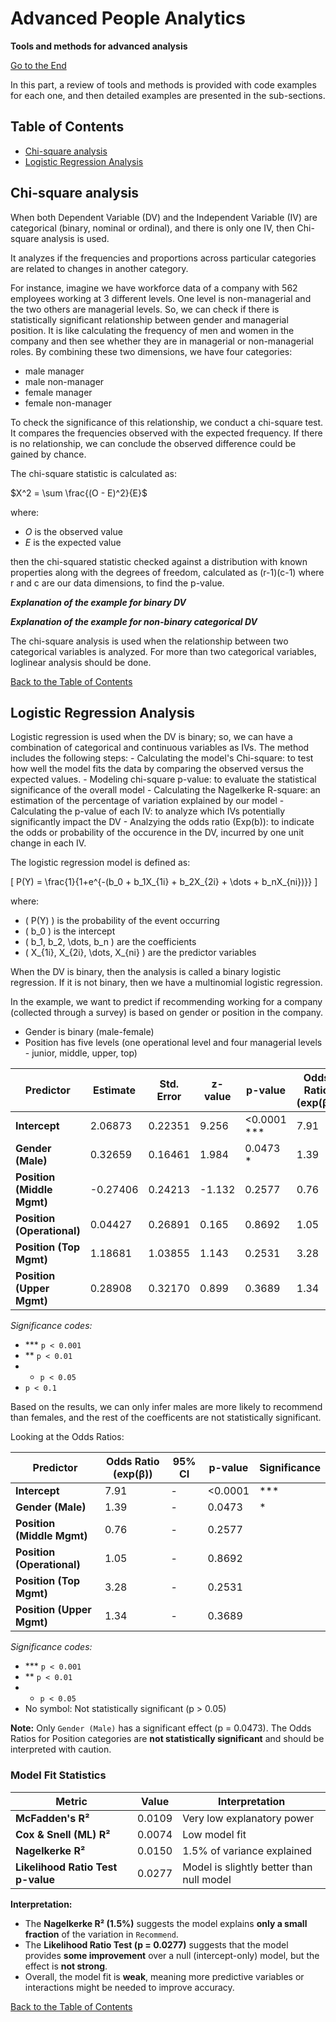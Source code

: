# Advanced People Analytics
**Tools and methods for advanced analysis** 

[Go to the End](#end)


In this part, a review of tools and methods is provided with code examples for each one, and then detailed examples are presented in the sub-sections. 

## Table of Contents
- [Chi-square analysis](#chi-square-analysis)
- [Logistic Regression Analysis](#logistic-regression-analysis)

## Chi-square analysis
When both Dependent Variable (DV) and the Independent Variable (IV) are categorical (binary, nominal or ordinal), and there is only one IV, then Chi-square analysis is used.

It analyzes if the frequencies and proportions across particular categories are related to changes in another category. 

For instance, imagine we have workforce data of a company with 562 employees working at 3 different levels. One level is non-managerial and the two others are managerial levels.
So, we can check if there is statistically significant relationship between gender and managerial position. It is like calculating the frequency of men and women in the company and then see whether they are in managerial or non-managerial roles. 
By combining these two dimensions, we have four categories:

- male manager
- male non-manager
- female manager
- female non-manager

To check the significance of this relationship, we conduct a chi-square test. It compares the frequencies observed with the expected frequency. If there is no relationship, we can conclude the observed difference could be gained by chance. 

The chi-square statistic is calculated as:

$X^2 = \sum \frac{(O - E)^2}{E}$

where:
- $O$ is the observed value
- $E$ is the expected value

then the chi-squared statistic checked against a distribution with known properties along with the degrees of freedom, calculated as (r-1)(c-1) where r and c are our data dimensions, to find the p-value. 

***Explanation of the example for binary DV***

***Explanation of the example for non-binary categorical DV***

The chi-square analysis is used when the relationship between two categorical variables is analyzed. For more than two categorical variables, loglinear analysis should be done. 

[Back to the Table of Contents](#table-of-contents)

## Logistic Regression Analysis

Logistic regression is used when the DV is binary; so, we can have a combination of categorical and continuous variables as IVs. 
The method includes the following steps:
	- Calculating the model's Chi-square: to test how well the model fits the data by comparing the observed versus the expected values. 
	- Modeling chi-square p-value: to evaluate the statistical significance of the overall model
	- Calculating the Nagelkerke R-square: an estimation of the percentage of variation explained by our model
	- Calculating the p-value of each IV: to analyze which IVs potentially significantly impact the DV
	- Analzying the odds ratio (Exp(b)): to indicate the odds or probability of the occurence in the DV, incurred by one unit change in each IV. 

The logistic regression model is defined as:

\[
P(Y) = \frac{1}{1+e^{-(b_0 + b_1X_{1i} + b_2X_{2i} + \dots + b_nX_{ni})}}
\]

where:
- \( P(Y) \) is the probability of the event occurring
- \( b_0 \) is the intercept
- \( b_1, b_2, \dots, b_n \) are the coefficients
- \( X_{1i}, X_{2i}, \dots, X_{ni} \) are the predictor variables



When the DV is binary, then the analysis is called a binary logistic regression. If it is not binary, then we have a multinomial logistic regression. 

In the example, we want to predict if recommending working for a company (collected through a survey) is based on gender or position in the company.
- Gender is binary (male-female)
- Position has five levels (one operational level and four managerial levels - junior, middle, upper, top)

| Predictor                  | Estimate  | Std. Error | z-value | p-value  | Odds Ratio (exp(β)) |
|----------------------------|----------|------------|---------|----------|----------------------|
| **Intercept**              | 2.06873  | 0.22351    | 9.256   | <0.0001 *** | 7.91                 |
| **Gender (Male)**          | 0.32659  | 0.16461    | 1.984   | 0.0473 *  | 1.39                 |
| **Position (Middle Mgmt)** | -0.27406 | 0.24213    | -1.132  | 0.2577    | 0.76                 |
| **Position (Operational)** | 0.04427  | 0.26891    | 0.165   | 0.8692    | 1.05                 |
| **Position (Top Mgmt)**    | 1.18681  | 1.03855    | 1.143   | 0.2531    | 3.28                 |
| **Position (Upper Mgmt)**  | 0.28908  | 0.32170    | 0.899   | 0.3689    | 1.34                 |

*Significance codes:*  
- *** `p < 0.001`
- ** `p < 0.01`
- * `p < 0.05`
- `p < 0.1`

Based on the results, we can only infer males are more likely to recommend than females, and the rest of the coefficents are not statistically significant. 

Looking at the Odds Ratios:

| Predictor                  | Odds Ratio (exp(β)) | 95% CI | p-value  | Significance |
|----------------------------|--------------------|--------|----------|-------------|
| **Intercept**              | 7.91               | -      | <0.0001  | ***         |
| **Gender (Male)**          | 1.39               | -      | 0.0473   | *           |
| **Position (Middle Mgmt)** | 0.76               | -      | 0.2577   |             |
| **Position (Operational)** | 1.05               | -      | 0.8692   |             |
| **Position (Top Mgmt)**    | 3.28               | -      | 0.2531   |             |
| **Position (Upper Mgmt)**  | 1.34               | -      | 0.3689   |             |

*Significance codes:*  
- *** `p < 0.001`
- ** `p < 0.01`
- * `p < 0.05`
- No symbol: Not statistically significant (p > 0.05)

**Note:** Only `Gender (Male)` has a significant effect (p = 0.0473). The Odds Ratios for Position categories are **not statistically significant** and should be interpreted with caution.

### Model Fit Statistics

| Metric                            | Value  | Interpretation |
|----------------------------------|--------|---------------|
| **McFadden's R²**                | 0.0109 | Very low explanatory power |
| **Cox & Snell (ML) R²**          | 0.0074 | Low model fit |
| **Nagelkerke R²**                | 0.0150 | 1.5% of variance explained |
| **Likelihood Ratio Test p-value** | 0.0277 | Model is slightly better than null model |

**Interpretation:**
- The **Nagelkerke R² (1.5%)** suggests the model explains **only a small fraction** of the variation in `Recommend`.
- The **Likelihood Ratio Test (p = 0.0277)** suggests that the model provides **some improvement** over a null (intercept-only) model, but the effect is **not strong**.
- Overall, the model fit is **weak**, meaning more predictive variables or interactions might be needed to improve accuracy.













[Back to the Table of Contents](#table-of-contents)